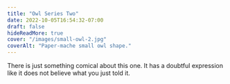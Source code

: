 ```yaml
---
title: "Owl Series Two"
date: 2022-10-05T16:54:32-07:00
draft: false
hideReadMore: true
cover: "/images/small-owl-2.jpg"
coverAlt: "Paper-mache small owl shape."
---
```


There is just something comical about this one. It has a doubtful expression like it does not believe
what you just told it. 